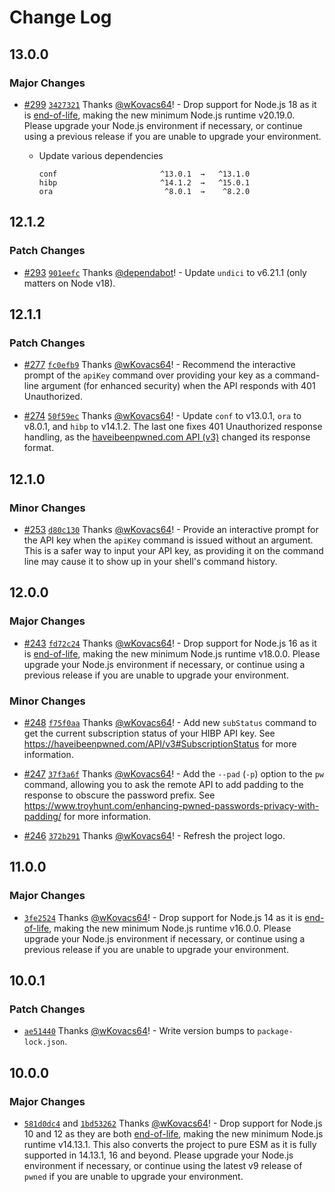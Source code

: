 # Change Log

## 13.0.0

### Major Changes

- [#299](https://github.com/wKovacs64/pwned/pull/299) [`3427321`](https://github.com/wKovacs64/pwned/commit/3427321e3b596f82467949512b48759bc42af980) Thanks [@wKovacs64](https://github.com/wKovacs64)! - Drop support for Node.js 18 as it is [end-of-life](https://nodejs.org/en/download/releases), making the new minimum Node.js runtime v20.19.0. Please upgrade your Node.js environment if necessary, or continue using a previous release if you are unable to upgrade your environment.
  - Update various dependencies

    ```
    conf                       ^13.0.1  →   ^13.1.0
    hibp                       ^14.1.2  →   ^15.0.1
    ora                         ^8.0.1  →    ^8.2.0
    ```

## 12.1.2

### Patch Changes

- [#293](https://github.com/wKovacs64/pwned/pull/293) [`901eefc`](https://github.com/wKovacs64/pwned/commit/901eefc838d19631932b105aaa716712e67bb2a6) Thanks [@dependabot](https://github.com/apps/dependabot)! - Update `undici` to v6.21.1 (only matters on Node v18).

## 12.1.1

### Patch Changes

- [#277](https://github.com/wKovacs64/pwned/pull/277) [`fc0efb9`](https://github.com/wKovacs64/pwned/commit/fc0efb935e793e2c66251cda3fb894a7bf4b2a49) Thanks [@wKovacs64](https://github.com/wKovacs64)! - Recommend the interactive prompt of the `apiKey` command over providing your key as a command-line argument (for enhanced security) when the API responds with 401 Unauthorized.

- [#274](https://github.com/wKovacs64/pwned/pull/274) [`50f59ec`](https://github.com/wKovacs64/pwned/commit/50f59ece0e9f7c77d049ee4f94890c88155f1b04) Thanks [@wKovacs64](https://github.com/wKovacs64)! - Update `conf` to v13.0.1, `ora` to v8.0.1, and `hibp` to v14.1.2. The last one fixes 401 Unauthorized response handling, as the [haveibeenpwned.com API (v3)](https://haveibeenpwned.com/API/v3#Authorisation) changed its response format.

## 12.1.0

### Minor Changes

- [#253](https://github.com/wKovacs64/pwned/pull/253) [`d80c130`](https://github.com/wKovacs64/pwned/commit/d80c130f4610ff5f349a40e09b920ea436fc76c8) Thanks [@wKovacs64](https://github.com/wKovacs64)! - Provide an interactive prompt for the API key when the `apiKey` command is issued without an argument. This is a safer way to input your API key, as providing it on the command line may cause it to show up in your shell's command history.

## 12.0.0

### Major Changes

- [#243](https://github.com/wKovacs64/pwned/pull/243) [`fd72c24`](https://github.com/wKovacs64/pwned/commit/fd72c24a77892fb9b746aa717210ee4f6445d643) Thanks [@wKovacs64](https://github.com/wKovacs64)! - Drop support for Node.js 16 as it is [end-of-life](https://nodejs.org/en/download/releases), making the new minimum Node.js runtime v18.0.0. Please upgrade your Node.js environment if necessary, or continue using a previous release if you are unable to upgrade your environment.

### Minor Changes

- [#248](https://github.com/wKovacs64/pwned/pull/248) [`f75f0aa`](https://github.com/wKovacs64/pwned/commit/f75f0aacff7d72af3d49411fa1a413e476e17f65) Thanks [@wKovacs64](https://github.com/wKovacs64)! - Add new `subStatus` command to get the current subscription status of your HIBP API key. See https://haveibeenpwned.com/API/v3#SubscriptionStatus for more information.

- [#247](https://github.com/wKovacs64/pwned/pull/247) [`37f3a6f`](https://github.com/wKovacs64/pwned/commit/37f3a6fecb9497ae1c5315a56a55bd5c1c409d9d) Thanks [@wKovacs64](https://github.com/wKovacs64)! - Add the `--pad` (`-p`) option to the `pw` command, allowing you to ask the remote API to add padding to the response to obscure the password prefix. See https://www.troyhunt.com/enhancing-pwned-passwords-privacy-with-padding/ for more information.

- [#246](https://github.com/wKovacs64/pwned/pull/246) [`372b291`](https://github.com/wKovacs64/pwned/commit/372b2916fc2926c64cf3b1e1049449da02a2eac9) Thanks [@wKovacs64](https://github.com/wKovacs64)! - Refresh the project logo.

## 11.0.0

### Major Changes

- [`3fe2524`](https://github.com/wKovacs64/pwned/commit/3fe25245bd702886d2788541006cf236d915c800) Thanks [@wKovacs64](https://github.com/wKovacs64)! - Drop support for Node.js 14 as it is [end-of-life](https://nodejs.org/en/about/releases/), making the new minimum Node.js runtime v16.0.0. Please upgrade your Node.js environment if necessary, or continue using a previous release if you are unable to upgrade your environment.

## 10.0.1

### Patch Changes

- [`ae51440`](https://github.com/wKovacs64/pwned/commit/ae51440c39454b3f6921346b85c6500e9361b040) Thanks [@wKovacs64](https://github.com/wKovacs64)! - Write version bumps to `package-lock.json`.

## 10.0.0

### Major Changes

- [`581d0dc4`](https://github.com/wKovacs64/pwned/commit/581d0dc4dc7d3e796866003c116d5ca44da838b4) and [`1bd53262`](https://github.com/wKovacs64/pwned/commit/1bd532629446b5f9b72aac6ff82c5bafc9caa2fb) Thanks [@wKovacs64](https://github.com/wKovacs64)! - Drop support for Node.js 10 and 12 as they are both [end-of-life](https://nodejs.org/en/about/releases/), making the new minimum Node.js runtime v14.13.1. This also converts the project to pure ESM as it is fully supported in 14.13.1, 16 and beyond. Please upgrade your Node.js environment if necessary, or continue using the latest v9 release of `pwned` if you are unable to upgrade your environment.
